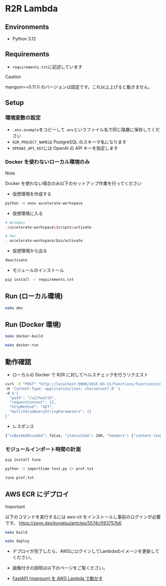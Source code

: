 # R2R Lambda

## Environments

- Python 3.12

## Requirements

- `requirements.txt`に記述しています

> [!CAUTION]  
> mangum==0.11.0 のバージョンは固定です。これ以上上げると動きません。

## Setup

### 環境変数の設定

- `.env.example`をコピーして`.env`というファイル名で同じ階層に保存してください
- `R2R_PROJECT_NAME`は PostgreSQL のスキーマ名になります
- `OPENAI_API_KEY`には OpenAI の API キーを指定します

### Docker を使わないローカル環境のみ

> [!NOTE]  
> Docker を使わない場合のみ以下のセットアップ作業を行ってください

- 仮想環境を作成する

```bash
python -m venv accelerate-workspace
```

- 仮想環境に入る

```bash
# Windows
.\accelerate-workspace\Scripts\activate

# Mac
. accelerate-workspace/bin/activate
```

- 仮想環境から出る

```bash
deactivate
```

- モジュールのインストール

```bash
pip install -r requirements.txt
```

## Run (ローカル環境)

```bash
make dev
```

## Run (Docker 環境)

```bash
make docker-build
```

```bash
make docker-run
```

## 動作確認

- ローカルの Docker で R2R に対してヘルスチェックを行うリクエスト

```bash
curl -X "POST" "http://localhost:9000/2015-03-31/functions/function/invocations" \
-H 'Content-Type: application/json; charset=utf-8' \
-d $'{
  "path": "/v2/health",
  "requestContext": {},
  "httpMethod": "GET",
  "multiValueQueryStringParameters": {}
}'
```

- レスポンス

```bash
{"isBase64Encoded": false, "statusCode": 200, "headers": {"content-length": "18", "content-type": "application/json"}, "body": "{\"message\":\"test\"}"}
```

### モジュールインポート時間の計測

```bash
pip install tuna
```

```bash
python -X importtime test.py 2> prof.txt
```

```bash
tuna prof.txt
```

## AWS ECR にデプロイ

> [!IMPORTANT]
> 以下のコマンドを実行するには aws-cli をインストールし事前のログインが必要です。
> https://zenn.dev/konatsu/articles/5574c1f83757b6

```bash
make build
```

```bash
make deploy
```

- デプロイが完了したら、AWSにログインしてLambdaのイメージを更新してください。

- 画像付きの説明は以下のページをご覧ください。
- [FastAPI (mangum) を AWS Lambda で動かす](https://zenn.dev/alleeks/articles/a286144465cb6b#aws%E3%81%B8%E3%81%AE%E3%83%87%E3%83%97%E3%83%AD%E3%82%A4)
